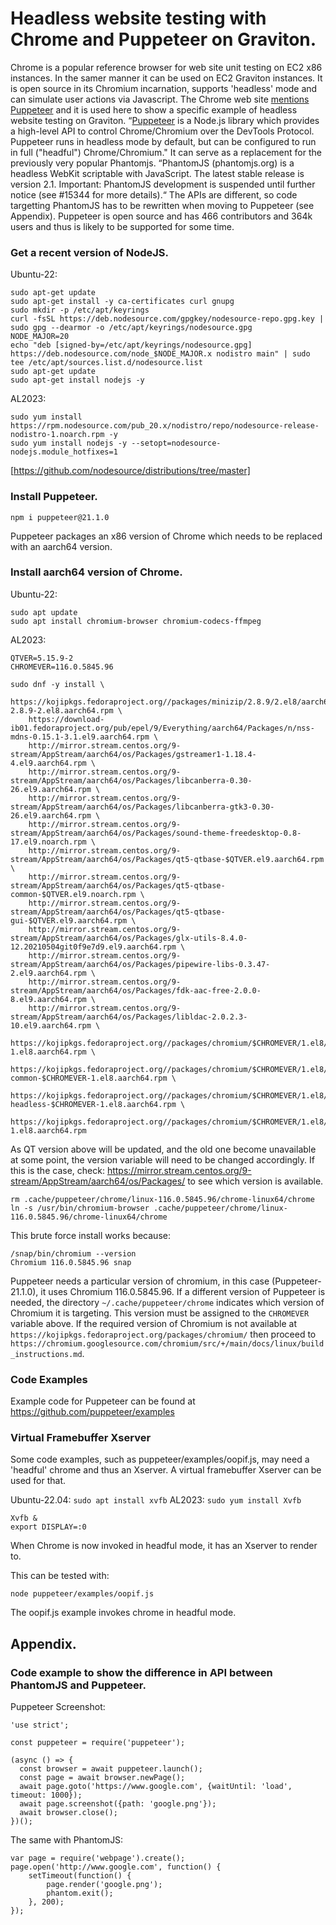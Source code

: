# Headless website testing with Chrome and Puppeteer on Graviton.

Chrome is a popular reference browser for web site unit testing on EC2 x86 instances. In the samer manner it can be used on EC2 Graviton instances.
It is open source in its Chromium incarnation, supports 'headless' mode and can simulate user actions via Javascript.
The Chrome web site [mentions Puppeteer](https://developer.chrome.com/blog/headless-chrome/#using-programmatically-node) and it is used here to show a specific
example of headless website testing on Graviton.
“[Puppeteer](https://pptr.dev/) is a Node.js library which provides a high-level API to control Chrome/Chromium over the DevTools Protocol. 
Puppeteer runs in headless mode by default, but can be configured to run in full ("headful") Chrome/Chromium."
It can serve as a replacement for the previously very popular Phantomjs.
“PhantomJS (phantomjs.org) is a headless WebKit scriptable with JavaScript. The latest stable release is version 2.1.
Important: PhantomJS development is suspended until further notice (see #15344 for more details).“
The APIs are different, so code targetting PhantomJS has to be rewritten when moving to Puppeteer (see Appendix).
Puppeteer is open source and has 466 contributors and 364k users and thus is likely to be supported for some time.

### Get a recent version of NodeJS.

Ubuntu-22:
```
sudo apt-get update
sudo apt-get install -y ca-certificates curl gnupg
sudo mkdir -p /etc/apt/keyrings
curl -fsSL https://deb.nodesource.com/gpgkey/nodesource-repo.gpg.key | sudo gpg --dearmor -o /etc/apt/keyrings/nodesource.gpg
NODE_MAJOR=20
echo "deb [signed-by=/etc/apt/keyrings/nodesource.gpg] https://deb.nodesource.com/node_$NODE_MAJOR.x nodistro main" | sudo tee /etc/apt/sources.list.d/nodesource.list
sudo apt-get update
sudo apt-get install nodejs -y
```
AL2023:
```
sudo yum install https://rpm.nodesource.com/pub_20.x/nodistro/repo/nodesource-release-nodistro-1.noarch.rpm -y
sudo yum install nodejs -y --setopt=nodesource-nodejs.module_hotfixes=1
```
[https://github.com/nodesource/distributions/tree/master]

### Install Puppeteer.
```
npm i puppeteer@21.1.0
```
Puppeteer packages an x86 version of Chrome which needs to be replaced with an aarch64 version.

### Install aarch64 version of Chrome.

Ubuntu-22:
```
sudo apt update
sudo apt install chromium-browser chromium-codecs-ffmpeg
```
AL2023:
```
QTVER=5.15.9-2
CHROMEVER=116.0.5845.96

sudo dnf -y install \
    https://kojipkgs.fedoraproject.org//packages/minizip/2.8.9/2.el8/aarch64/minizip-2.8.9-2.el8.aarch64.rpm \
    https://download-ib01.fedoraproject.org/pub/epel/9/Everything/aarch64/Packages/n/nss-mdns-0.15.1-3.1.el9.aarch64.rpm \
    http://mirror.stream.centos.org/9-stream/AppStream/aarch64/os/Packages/gstreamer1-1.18.4-4.el9.aarch64.rpm \
    http://mirror.stream.centos.org/9-stream/AppStream/aarch64/os/Packages/libcanberra-0.30-26.el9.aarch64.rpm \
    http://mirror.stream.centos.org/9-stream/AppStream/aarch64/os/Packages/libcanberra-gtk3-0.30-26.el9.aarch64.rpm \
    http://mirror.stream.centos.org/9-stream/AppStream/aarch64/os/Packages/sound-theme-freedesktop-0.8-17.el9.noarch.rpm \
    http://mirror.stream.centos.org/9-stream/AppStream/aarch64/os/Packages/qt5-qtbase-$QTVER.el9.aarch64.rpm \
    http://mirror.stream.centos.org/9-stream/AppStream/aarch64/os/Packages/qt5-qtbase-common-$QTVER.el9.noarch.rpm \
    http://mirror.stream.centos.org/9-stream/AppStream/aarch64/os/Packages/qt5-qtbase-gui-$QTVER.el9.aarch64.rpm \
    http://mirror.stream.centos.org/9-stream/AppStream/aarch64/os/Packages/glx-utils-8.4.0-12.20210504git0f9e7d9.el9.aarch64.rpm \
    http://mirror.stream.centos.org/9-stream/AppStream/aarch64/os/Packages/pipewire-libs-0.3.47-2.el9.aarch64.rpm \
    http://mirror.stream.centos.org/9-stream/AppStream/aarch64/os/Packages/fdk-aac-free-2.0.0-8.el9.aarch64.rpm \
    http://mirror.stream.centos.org/9-stream/AppStream/aarch64/os/Packages/libldac-2.0.2.3-10.el9.aarch64.rpm \
    https://kojipkgs.fedoraproject.org//packages/chromium/$CHROMEVER/1.el8/aarch64/chromium-$CHROMEVER-1.el8.aarch64.rpm \
    https://kojipkgs.fedoraproject.org//packages/chromium/$CHROMEVER/1.el8/aarch64/chromium-common-$CHROMEVER-1.el8.aarch64.rpm \
    https://kojipkgs.fedoraproject.org//packages/chromium/$CHROMEVER/1.el8/aarch64/chromium-headless-$CHROMEVER-1.el8.aarch64.rpm \
    https://kojipkgs.fedoraproject.org//packages/chromium/$CHROMEVER/1.el8/aarch64/chromedriver-$CHROMEVER-1.el8.aarch64.rpm
```
As QT version above will be updated, and the old one become unavailable at some point, the version variable will need to be changed accordingly.
If this is the case, check: https://mirror.stream.centos.org/9-stream/AppStream/aarch64/os/Packages/ to see which version is available.
```
rm .cache/puppeteer/chrome/linux-116.0.5845.96/chrome-linux64/chrome
ln -s /usr/bin/chromium-browser .cache/puppeteer/chrome/linux-116.0.5845.96/chrome-linux64/chrome
```
This brute force install works because:
```
/snap/bin/chromium --version
Chromium 116.0.5845.96 snap
```
Puppeteer needs a particular version of chromium, in this case (Puppeteer-21.1.0), it uses Chromium 116.0.5845.96.
If a different version of Puppeteer is needed, the directory `~/.cache/puppeteer/chrome` indicates which version of Chromium it is targeting.
This version must be assigned to the `CHROMEVER` variable above.
If the required version of Chromium is not available at `https://kojipkgs.fedoraproject.org/packages/chromium/` 
then proceed to `https://chromium.googlesource.com/chromium/src/+/main/docs/linux/build_instructions.md`.

### Code Examples

Example code for Puppeteer can be found at https://github.com/puppeteer/examples

### Virtual Framebuffer Xserver

Some code examples, such as puppeteer/examples/oopif.js, may need a 'headful' chrome and thus an Xserver.
A virtual framebuffer Xserver can be used for that.

Ubuntu-22.04: ```sudo apt install xvfb```
AL2023: ```sudo yum install Xvfb```
```
Xvfb &
export DISPLAY=:0
```
When Chrome is now invoked in headful mode, it has an Xserver to render to.

This can be tested with:
```
node puppeteer/examples/oopif.js
```
The oopif.js example invokes chrome in headful mode.


## Appendix.

### Code example to show the difference in API between PhantomJS and Puppeteer.


Puppeteer Screenshot:
```
'use strict';

const puppeteer = require('puppeteer');

(async () => {
  const browser = await puppeteer.launch();
  const page = await browser.newPage();
  await page.goto('https://www.google.com', {waitUntil: 'load', timeout: 1000});
  await page.screenshot({path: 'google.png'});
  await browser.close();
})();
```
The same with PhantomJS:
```
var page = require('webpage').create();
page.open('http://www.google.com', function() {
    setTimeout(function() {
        page.render('google.png');
        phantom.exit();
    }, 200);
});
```

